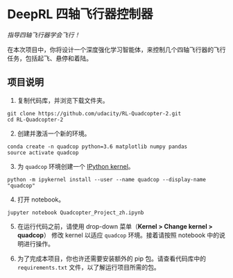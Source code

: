 # DeepRL 四轴飞行器控制器

_指导四轴飞行器学会飞行！_

在本次项目中，你将设计一个深度强化学习智能体，来控制几个四轴飞行器的飞行任务，包括起飞、悬停和着陆。

## 项目说明

1. 复制代码库，并浏览下载文件夹。

```
git clone https://github.com/udacity/RL-Quadcopter-2.git
cd RL-Quadcopter-2
```

2. 创建并激活一个新的环境。

```
conda create -n quadcop python=3.6 matplotlib numpy pandas
source activate quadcop
```

3. 为 `quadcop` 环境创建一个 [IPython kernel](http://ipython.readthedocs.io/en/stable/install/kernel_install.html)。 
```
python -m ipykernel install --user --name quadcop --display-name "quadcop"
```

4. 打开 notebook。
```
jupyter notebook Quadcopter_Project_zh.ipynb
```

5. 在运行代码之前，请使用 drop-down 菜单（**Kernel > Change kernel > quadcop**） 修改 kernel 以适应 `quadcop` 环境。接着请按照 notebook 中的说明进行操作。

6. 为了完成本项目，你也许还需要安装额外的 pip 包。请查看代码库中的 `requirements.txt` 文件，以了解运行项目所需的包。
